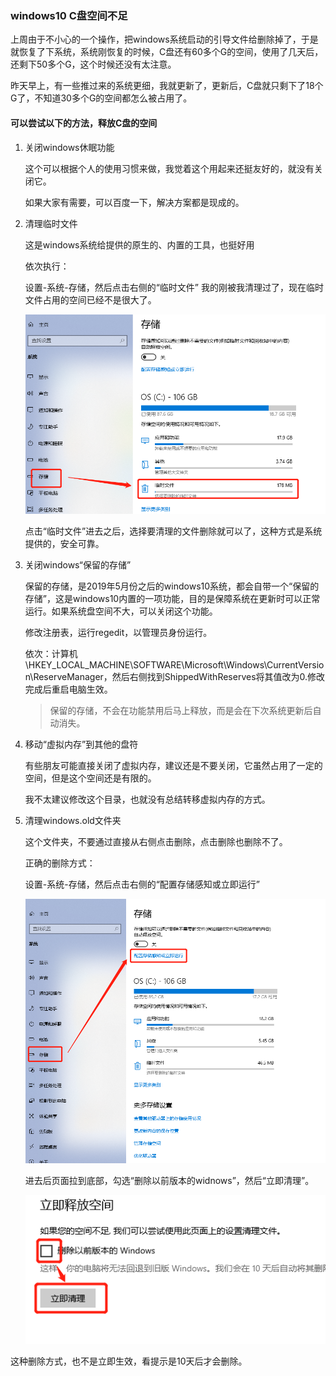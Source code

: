 ### windows10 C盘空间不足

上周由于不小心的一个操作，把windows系统启动的引导文件给删除掉了，于是就恢复了下系统，系统刚恢复的时候，C盘还有60多个G的空间，使用了几天后，还剩下50多个G，这个时候还没有太注意。

昨天早上，有一些推过来的系统更细，我就更新了，更新后，C盘就只剩下了18个G了，不知道30多个G的空间都怎么被占用了。

#### 可以尝试以下的方法，释放C盘的空间

1. 关闭windows休眠功能

   这个可以根据个人的使用习惯来做，我觉着这个用起来还挺友好的，就没有关闭它。

   如果大家有需要，可以百度一下，解决方案都是现成的。

2. 清理临时文件

   这是windows系统给提供的原生的、内置的工具，也挺好用

   依次执行：

   设置-系统-存储，然后点击右侧的“临时文件”  我的刚被我清理过了，现在临时文件占用的空间已经不是很大了。

   ![清理临时文件](./images/i1.png)

   点击“临时文件”进去之后，选择要清理的文件删除就可以了，这种方式是系统提供的，安全可靠。

3. 关闭windows“保留的存储”

   保留的存储，是2019年5月份之后的windows10系统，都会自带一个“保留的存储”，这是windows10内置的一项功能，目的是保障系统在更新时可以正常运行。如果系统盘空间不大，可以关闭这个功能。

   修改注册表，运行regedit，以管理员身份运行。

   依次：计算机\HKEY_LOCAL_MACHINE\SOFTWARE\Microsoft\Windows\CurrentVersion\ReserveManager，然后右侧找到ShippedWithReserves将其值改为0.修改完成后重启电脑生效。

   > 保留的存储，不会在功能禁用后马上释放，而是会在下次系统更新后自动消失。

4. 移动“虚拟内存”到其他的盘符

   有些朋友可能直接关闭了虚拟内存，建议还是不要关闭，它虽然占用了一定的空间，但是这个空间还是有限的。

   我不太建议修改这个目录，也就没有总结转移虚拟内存的方式。

5. 清理windows.old文件夹

   这个文件夹，不要通过直接从右侧点击删除，点击删除也删除不了。

   正确的删除方式：

   设置-系统-存储，然后点击右侧的“配置存储感知或立即运行”

   ![删除windows.old](./images/i3.png)

   进去后页面拉到底部，勾选“删除以前版本的widnows”，然后“立即清理”。

   ![删除windows.old](./images/i4.png)

这种删除方式，也不是立即生效，看提示是10天后才会删除。